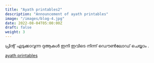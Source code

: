 ```yaml
---
title: "Ayath printables2"
description: "Announcement of ayath printables"
image: "/images/blog-4.jpg"
date: 2022-08-04T05:00:00Z
draft: false
weight: 3
---
```


പ്രിന്റ് എടുക്കാവുന്ന ദുആകൾ ഇനി ഇവിടെ നിന്ന് ഡൌൺലോഡ് ചെയ്യാം .

[ayath printables](/printable)